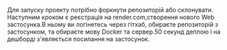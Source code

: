Для запуску проекту потрібно форкнути репозиторій або склонувати.
Наступним кроком є реєстрація на render.com,створення нового Web застосунка.В ньому ви логінетесь через гітхаб, обираєте репозиторій з застосунком, та обираєте мову Docker та сервер.50 секунд деплою і на дешборді з'являється посилання на застосунок.
